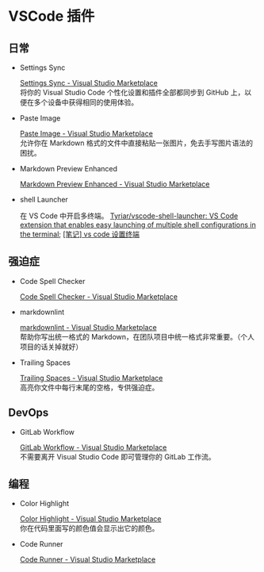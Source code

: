 # VSCode 插件

## 日常

* Settings Sync

    [Settings Sync - Visual Studio Marketplace](https://marketplace.visualstudio.com/items?itemName=Shan.code-settings-sync)  
    将你的 Visual Studio Code 个性化设置和插件全部都同步到 GitHub 上，以便在多个设备中获得相同的使用体验。

* Paste Image

    [Paste Image - Visual Studio Marketplace](https://marketplace.visualstudio.com/items?itemName=mushan.vscode-paste-image)  
    允许你在 Markdown 格式的文件中直接粘贴一张图片，免去手写图片语法的困扰。

* Markdown Preview Enhanced

    [Markdown Preview Enhanced - Visual Studio Marketplace](https://marketplace.visualstudio.com/items?itemName=shd101wyy.markdown-preview-enhanced)

* shell Launcher

    在 VS Code 中开启多终端。
    [Tyriar/vscode-shell-launcher: VS Code extension that enables easy launching of multiple shell configurations in the terminal](https://github.com/Tyriar/vscode-shell-launcher );
    [[笔记] vs code 设置终端](https://www.cnblogs.com/jasongrass/p/11608822.html )

## 强迫症

* Code Spell Checker

    [Code Spell Checker - Visual Studio Marketplace](https://marketplace.visualstudio.com/items?itemName=streetsidesoftware.code-spell-checker)

* markdownlint

    [markdownlint - Visual Studio Marketplace](https://marketplace.visualstudio.com/items?itemName=DavidAnson.vscode-markdownlint)  
    帮助你写出统一格式的 Markdown，在团队项目中统一格式非常重要。（个人项目的话关掉就好）

* Trailing Spaces

    [Trailing Spaces - Visual Studio Marketplace](https://marketplace.visualstudio.com/items?itemName=shardulm94.trailing-spaces)  
    高亮你文件中每行末尾的空格，专供强迫症。

## DevOps

* GitLab Workflow

    [GitLab Workflow - Visual Studio Marketplace](https://marketplace.visualstudio.com/items?itemName=fatihacet.gitlab-workflow)  
    不需要离开 Visual Studio Code 即可管理你的 GitLab 工作流。

## 编程

* Color Highlight

    [Color Highlight - Visual Studio Marketplace](https://marketplace.visualstudio.com/items?itemName=naumovs.color-highlight)  
    你在代码里面写的颜色值会显示出它的颜色。

* Code Runner

    [Code Runner - Visual Studio Marketplace](https://marketplace.visualstudio.com/items?itemName=formulahendry.code-runner)
